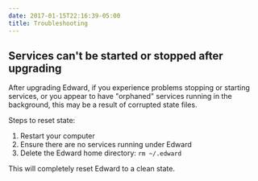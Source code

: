 ```yaml
---
date: 2017-01-15T22:16:39-05:00
title: Troubleshooting
---
```


## Services can't be started or stopped after upgrading

After upgrading Edward, if you experience problems stopping or starting services, or you appear to have "orphaned" services running in the background, this may be a result of corrupted state files.

Steps to reset state:

1. Restart your computer
2. Ensure there are no services running under Edward
3. Delete the Edward home directory: `rm ~/.edward`

This will completely reset Edward to a clean state.
